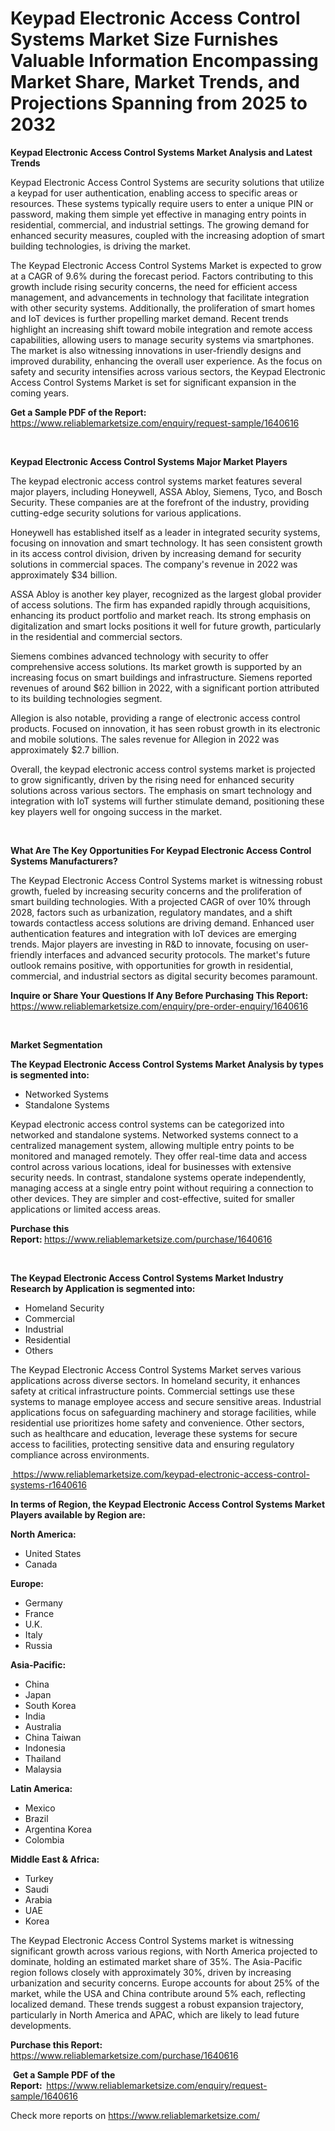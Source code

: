 <p><h1>Keypad Electronic Access Control Systems Market Size Furnishes Valuable Information Encompassing Market Share, Market Trends, and Projections Spanning from 2025 to 2032</h1></p><p><strong>Keypad Electronic Access Control Systems Market Analysis and Latest Trends</strong></p>
<p><p>Keypad Electronic Access Control Systems are security solutions that utilize a keypad for user authentication, enabling access to specific areas or resources. These systems typically require users to enter a unique PIN or password, making them simple yet effective in managing entry points in residential, commercial, and industrial settings. The growing demand for enhanced security measures, coupled with the increasing adoption of smart building technologies, is driving the market.</p><p>The Keypad Electronic Access Control Systems Market is expected to grow at a CAGR of 9.6% during the forecast period. Factors contributing to this growth include rising security concerns, the need for efficient access management, and advancements in technology that facilitate integration with other security systems. Additionally, the proliferation of smart homes and IoT devices is further propelling market demand. Recent trends highlight an increasing shift toward mobile integration and remote access capabilities, allowing users to manage security systems via smartphones. The market is also witnessing innovations in user-friendly designs and improved durability, enhancing the overall user experience. As the focus on safety and security intensifies across various sectors, the Keypad Electronic Access Control Systems Market is set for significant expansion in the coming years.</p></p>
<p><strong>Get a Sample PDF of the Report:&nbsp;</strong> <a href="https://www.reliablemarketsize.com/enquiry/request-sample/1640616?utm_campaign=2628&utm_medium=2&utm_source=Github&utm_content=ia&utm_term=23032025&utm_id=keypad-electronic-access-control-systems">https://www.reliablemarketsize.com/enquiry/request-sample/1640616</a></p>
<p>&nbsp;</p>
<p><strong>Keypad Electronic Access Control Systems Major Market Players</strong></p>
<p><p>The keypad electronic access control systems market features several major players, including Honeywell, ASSA Abloy, Siemens, Tyco, and Bosch Security. These companies are at the forefront of the industry, providing cutting-edge security solutions for various applications.</p><p>Honeywell has established itself as a leader in integrated security systems, focusing on innovation and smart technology. It has seen consistent growth in its access control division, driven by increasing demand for security solutions in commercial spaces. The company's revenue in 2022 was approximately $34 billion.</p><p>ASSA Abloy is another key player, recognized as the largest global provider of access solutions. The firm has expanded rapidly through acquisitions, enhancing its product portfolio and market reach. Its strong emphasis on digitalization and smart locks positions it well for future growth, particularly in the residential and commercial sectors.</p><p>Siemens combines advanced technology with security to offer comprehensive access solutions. Its market growth is supported by an increasing focus on smart buildings and infrastructure. Siemens reported revenues of around $62 billion in 2022, with a significant portion attributed to its building technologies segment.</p><p>Allegion is also notable, providing a range of electronic access control products. Focused on innovation, it has seen robust growth in its electronic and mobile solutions. The sales revenue for Allegion in 2022 was approximately $2.7 billion.</p><p>Overall, the keypad electronic access control systems market is projected to grow significantly, driven by the rising need for enhanced security solutions across various sectors. The emphasis on smart technology and integration with IoT systems will further stimulate demand, positioning these key players well for ongoing success in the market.</p></p>
<p>&nbsp;</p>
<p><strong>What Are The Key Opportunities For Keypad Electronic Access Control Systems Manufacturers?</strong></p>
<p><p>The Keypad Electronic Access Control Systems market is witnessing robust growth, fueled by increasing security concerns and the proliferation of smart building technologies. With a projected CAGR of over 10% through 2028, factors such as urbanization, regulatory mandates, and a shift towards contactless access solutions are driving demand. Enhanced user authentication features and integration with IoT devices are emerging trends. Major players are investing in R&D to innovate, focusing on user-friendly interfaces and advanced security protocols. The market's future outlook remains positive, with opportunities for growth in residential, commercial, and industrial sectors as digital security becomes paramount.</p></p>
<p><strong>Inquire or Share Your Questions If Any Before Purchasing This Report:</strong> <a href="https://www.reliablemarketsize.com/enquiry/pre-order-enquiry/1640616?utm_campaign=2628&utm_medium=2&utm_source=Github&utm_content=ia&utm_term=23032025&utm_id=keypad-electronic-access-control-systems">https://www.reliablemarketsize.com/enquiry/pre-order-enquiry/1640616</a></p>
<p>&nbsp;</p>
<p><strong>Market Segmentation</strong></p>
<p><strong>The Keypad Electronic Access Control Systems Market Analysis by types is segmented into:</strong></p>
<p><ul><li>Networked Systems</li><li>Standalone Systems</li></ul></p>
<p><p>Keypad electronic access control systems can be categorized into networked and standalone systems. Networked systems connect to a centralized management system, allowing multiple entry points to be monitored and managed remotely. They offer real-time data and access control across various locations, ideal for businesses with extensive security needs. In contrast, standalone systems operate independently, managing access at a single entry point without requiring a connection to other devices. They are simpler and cost-effective, suited for smaller applications or limited access areas.</p></p>
<p><strong>Purchase this Report:&nbsp;</strong><a href="https://www.reliablemarketsize.com/purchase/1640616?utm_campaign=2628&utm_medium=2&utm_source=Github&utm_content=ia&utm_term=23032025&utm_id=keypad-electronic-access-control-systems">https://www.reliablemarketsize.com/purchase/1640616</a></p>
<p>&nbsp;</p>
<p><strong>The Keypad Electronic Access Control Systems Market Industry Research by Application is segmented into:</strong></p>
<p><ul><li>Homeland Security</li><li>Commercial</li><li>Industrial</li><li>Residential</li><li>Others</li></ul></p>
<p><p>The Keypad Electronic Access Control Systems Market serves various applications across diverse sectors. In homeland security, it enhances safety at critical infrastructure points. Commercial settings use these systems to manage employee access and secure sensitive areas. Industrial applications focus on safeguarding machinery and storage facilities, while residential use prioritizes home safety and convenience. Other sectors, such as healthcare and education, leverage these systems for secure access to facilities, protecting sensitive data and ensuring regulatory compliance across environments.</p></p>
<p><a href="https://www.reliablemarketsize.com/keypad-electronic-access-control-systems-r1640616?utm_campaign=2628&utm_medium=2&utm_source=Github&utm_content=ia&utm_term=23032025&utm_id=keypad-electronic-access-control-systems">&nbsp;https://www.reliablemarketsize.com/keypad-electronic-access-control-systems-r1640616</a></p>
<p><strong>In terms of Region, the Keypad Electronic Access Control Systems Market Players available by Region are:</strong></p>
<p>
    <p> <strong> North America: </strong>
        <ul>
            <li>United States</li>
            <li>Canada</li>
        </ul>
        </p> 
    <p> <strong> Europe: </strong>
        <ul>
            <li>Germany</li>
            <li>France</li>
            <li>U.K.</li>
            <li>Italy</li>
            <li>Russia</li>
        </ul>
        </p> 
    <p> <strong> Asia-Pacific: </strong>
        <ul>
            <li>China</li>
            <li>Japan</li>
            <li>South Korea</li>
            <li>India</li>
            <li>Australia</li>
            <li>China Taiwan</li>
            <li>Indonesia</li>
            <li>Thailand</li>
            <li>Malaysia</li>
        </ul>
        </p> 
    <p> <strong> Latin America: </strong>
        <ul>
            <li>Mexico</li>
            <li>Brazil</li>
            <li>Argentina Korea</li>
            <li>Colombia</li>
        </ul>
        </p> 
    <p> <strong> Middle East & Africa: </strong>
        <ul>
            <li>Turkey</li>
            <li>Saudi</li>
            <li>Arabia</li>
            <li>UAE</li>
            <li>Korea</li>
        </ul>
    </p>
    </p>
<p><p>The Keypad Electronic Access Control Systems market is witnessing significant growth across various regions, with North America projected to dominate, holding an estimated market share of 35%. The Asia-Pacific region follows closely with approximately 30%, driven by increasing urbanization and security concerns. Europe accounts for about 25% of the market, while the USA and China contribute around 5% each, reflecting localized demand. These trends suggest a robust expansion trajectory, particularly in North America and APAC, which are likely to lead future developments.</p></p>
<p><strong>Purchase this Report: </strong><a href="https://www.reliablemarketsize.com/purchase/1640616?utm_campaign=2628&utm_medium=2&utm_source=Github&utm_content=ia&utm_term=23032025&utm_id=keypad-electronic-access-control-systems">https://www.reliablemarketsize.com/purchase/1640616</a></p>
<p>&nbsp;<strong>Get a Sample PDF of the Report:&nbsp;&nbsp;</strong><a href="https://www.reliablemarketsize.com/enquiry/request-sample/1640616?utm_campaign=2628&utm_medium=2&utm_source=Github&utm_content=ia&utm_term=23032025&utm_id=keypad-electronic-access-control-systems">https://www.reliablemarketsize.com/enquiry/request-sample/1640616</a></p>
<p><strong></strong></p>
<p>Check more reports on <a href="https://www.reliablemarketsize.com/?utm_campaign=2628&utm_medium=2&utm_source=Github&utm_content=ia&utm_term=23032025&utm_id=keypad-electronic-access-control-systems">https://www.reliablemarketsize.com/</a></p>